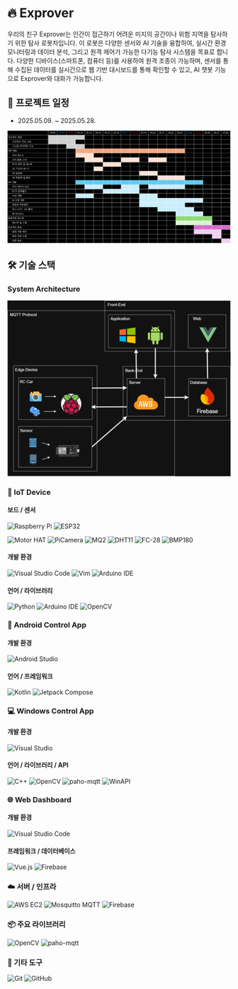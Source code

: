 # 🔥 Exprover

우리의 친구 Exprover는 인간이 접근하기 어려운 미지의 공간이나 위험 지역을 탐사하기 위한 탐사 로봇차입니다.
이 로봇은 다양한 센서와 AI 기술을 융합하여, 실시간 환경 모니터링과 데이터 분석, 그리고 원격 제어가 가능한 다기능 탐사 시스템을 목표로 합니다.
다양한 디바이스(스마트폰, 컴퓨터 등)를 사용하여 원격 조종이 가능하며, 센서를 통해 수집된 데이터를 실시간으로 웹 기반 대시보드를 통해 확인할 수 있고, 
AI 챗봇 기능으로 Exprover와 대화가 가능합니다.  

## 📅 프로젝트 일정

- 2025.05.09. ~ 2025.05.28.

![Project Plan](Project_Plan.png)

## 🛠️ 기술 스택

### System Architecture

![System Architecture](System_Architecture.png)

### 🤖 IoT Device

#### 보드 / 센서

![Raspberry Pi](https://img.shields.io/badge/Raspberry%20Pi-C51A4A?style=for-the-badge&logo=raspberrypi&logoColor=white)
![ESP32](https://img.shields.io/badge/ESP32-323232?style=for-the-badge&logo=espressif&logoColor=white)

![Motor HAT](https://img.shields.io/badge/Motor%20HAT-grey?style=for-the-badge&logo=raspberrypi&logoColor=white)
![PiCamera](https://img.shields.io/badge/PiCamera-6A5ACD?style=for-the-badge&logo=raspberrypi)
![MQ2](https://img.shields.io/badge/MQ2%20Sensor-grey?style=for-the-badge&logo=espressif&logoColor=white)
![DHT11](https://img.shields.io/badge/DHT11%20Sensor-grey?style=for-the-badge&logo=espressif&logoColor=white)
![FC-28](https://img.shields.io/badge/FC28%20Sensor-grey?style=for-the-badge&logo=espressif&logoColor=white)
![BMP180](https://img.shields.io/badge/BMP180%20Sensor-grey?style=for-the-badge&logo=espressif&logoColor=white)

#### 개발 환경

![Visual Studio Code](https://img.shields.io/badge/Visual%20Studio%20Code-007ACC?style=for-the-badge&logoColor=white)
![Vim](https://img.shields.io/badge/Vim-019733?style=for-the-badge&logo=vim&logoColor=white)
![Arduino IDE](https://img.shields.io/badge/Arduino%20IDE-00979D?style=for-the-badge&logo=arduino&logoColor=white)

#### 언어 / 라이브러리

![Python](https://img.shields.io/badge/Python-3776AB?style=for-the-badge&logo=python&logoColor=white)
![Arduino IDE](https://img.shields.io/badge/Arduino-00979D?style=for-the-badge&logo=arduino&logoColor=white)
![OpenCV](https://img.shields.io/badge/OpenCV-5C3EE8?style=for-the-badge&logo=opencv&logoColor=white)


### 📱 Android Control App

#### 개발 환경

![Android Studio](https://img.shields.io/badge/Android%20Studio-3DDC84?style=for-the-badge&logo=androidstudio&logoColor=white)

#### 언어 / 프레임워크

![Kotlin](https://img.shields.io/badge/Kotlin-7F52FF?style=for-the-badge&logo=kotlin&logoColor=white)
![Jetpack Compose](https://img.shields.io/badge/Jetpack%20Compose-4285F4?style=for-the-badge&logo=jetpackcompose&logoColor=white)

### 💻 Windows Control App

#### 개발 환경

![Visual Studio](https://img.shields.io/badge/Visual%20Studio-5C2D91?style=for-the-badge&logo=visualstudio&logoColor=white)

#### 언어 / 라이브러리 / API

![C++](https://img.shields.io/badge/C++-00599C?style=for-the-badge&logo=c%2b%2b&logoColor=white)
![OpenCV](https://img.shields.io/badge/OpenCV-5C3EE8?style=for-the-badge&logo=opencv&logoColor=white)
![paho-mqtt](https://img.shields.io/badge/paho--mqtt-00599C?style=for-the-badge&logo=eclipse&logoColor=white)
![WinAPI](https://img.shields.io/badge/WinAPI-0078D6?style=for-the-badge&logo=windows&logoColor=white)

### 🌐 Web Dashboard

#### 개발 환경

![Visual Studio Code](https://img.shields.io/badge/Visual%20Studio%20Code-007ACC?style=for-the-badge&logoColor=white)

#### 프레임워크 / 데이터베이스

![Vue.js](https://img.shields.io/badge/Vue.js-4FC08D?style=for-the-badge&logo=vue.js&logoColor=white)
![Firebase](https://img.shields.io/badge/Firebase-FFCA28?style=for-the-badge&logo=firebase&logoColor=black)

### ☁️ 서버 / 인프라

![AWS EC2](https://img.shields.io/badge/AWS%20EC2-FF9900?style=for-the-badge&logo=amazonaws&logoColor=white)
![Mosquitto MQTT](https://img.shields.io/badge/Mosquitto-3C5280?style=for-the-badge)
![Firebase](https://img.shields.io/badge/Firebase-FFCA28?style=for-the-badge&logo=firebase&logoColor=black)

### 📦 주요 라이브러리

![OpenCV](https://img.shields.io/badge/OpenCV-5C3EE8?style=for-the-badge&logo=opencv&logoColor=white)
![paho-mqtt](https://img.shields.io/badge/paho--mqtt-00599C?style=for-the-badge&logo=eclipse&logoColor=white)

### 🧩 기타 도구
![Git](https://img.shields.io/badge/Git-F05032?style=for-the-badge&logo=git&logoColor=white)
![GitHub](https://img.shields.io/badge/GitHub-181717?style=for-the-badge&logo=github&logoColor=white)
